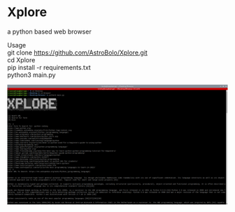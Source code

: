 # Xplore
a python based web browser

Usage
<br>git clone https://github.com/AstroBolo/Xplore.git
<br>cd Xplore
<br>pip install -r requirements.txt 
<br>python3 main.py

![image](https://raw.githubusercontent.com/AstroBolo/Xplore/main/image.png)
